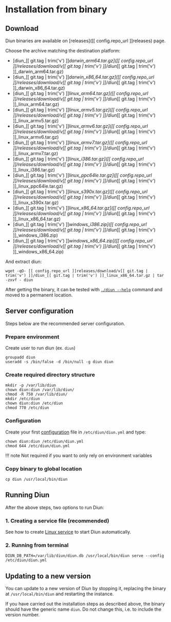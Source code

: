 # Installation from binary

## Download

Diun binaries are available on [releases]([[ config.repo_url ]]releases) page.

Choose the archive matching the destination platform:

* [diun_[[ git.tag | trim('v') ]]_darwin_arm64.tar.gz]([[ config.repo_url ]]/releases/download/v[[ git.tag | trim('v') ]]/diun_[[ git.tag | trim('v') ]]_darwin_arm64.tar.gz)
* [diun_[[ git.tag | trim('v') ]]_darwin_x86_64.tar.gz]([[ config.repo_url ]]/releases/download/v[[ git.tag | trim('v') ]]/diun_[[ git.tag | trim('v') ]]_darwin_x86_64.tar.gz)
* [diun_[[ git.tag | trim('v') ]]_linux_arm64.tar.gz]([[ config.repo_url ]]/releases/download/v[[ git.tag | trim('v') ]]/diun_[[ git.tag | trim('v') ]]_linux_arm64.tar.gz)
* [diun_[[ git.tag | trim('v') ]]_linux_armv5.tar.gz]([[ config.repo_url ]]/releases/download/v[[ git.tag | trim('v') ]]/diun_[[ git.tag | trim('v') ]]_linux_armv5.tar.gz)
* [diun_[[ git.tag | trim('v') ]]_linux_armv6.tar.gz]([[ config.repo_url ]]/releases/download/v[[ git.tag | trim('v') ]]/diun_[[ git.tag | trim('v') ]]_linux_armv6.tar.gz)
* [diun_[[ git.tag | trim('v') ]]_linux_armv7.tar.gz]([[ config.repo_url ]]/releases/download/v[[ git.tag | trim('v') ]]/diun_[[ git.tag | trim('v') ]]_linux_armv7.tar.gz)
* [diun_[[ git.tag | trim('v') ]]_linux_i386.tar.gz]([[ config.repo_url ]]/releases/download/v[[ git.tag | trim('v') ]]/diun_[[ git.tag | trim('v') ]]_linux_i386.tar.gz)
* [diun_[[ git.tag | trim('v') ]]_linux_ppc64le.tar.gz]([[ config.repo_url ]]/releases/download/v[[ git.tag | trim('v') ]]/diun_[[ git.tag | trim('v') ]]_linux_ppc64le.tar.gz)
* [diun_[[ git.tag | trim('v') ]]_linux_s390x.tar.gz]([[ config.repo_url ]]/releases/download/v[[ git.tag | trim('v') ]]/diun_[[ git.tag | trim('v') ]]_linux_s390x.tar.gz)
* [diun_[[ git.tag | trim('v') ]]_linux_x86_64.tar.gz]([[ config.repo_url ]]/releases/download/v[[ git.tag | trim('v') ]]/diun_[[ git.tag | trim('v') ]]_linux_x86_64.tar.gz)
* [diun_[[ git.tag | trim('v') ]]_windows_i386.zip]([[ config.repo_url ]]/releases/download/v[[ git.tag | trim('v') ]]/diun_[[ git.tag | trim('v') ]]_windows_i386.zip)
* [diun_[[ git.tag | trim('v') ]]_windows_x86_64.zip]([[ config.repo_url ]]/releases/download/v[[ git.tag | trim('v') ]]/diun_[[ git.tag | trim('v') ]]_windows_x86_64.zip)

And extract diun:

```shell
wget -qO- [[ config.repo_url ]]releases/download/v[[ git.tag | trim('v') ]]/diun_[[ git.tag | trim('v') ]]_linux_x86_64.tar.gz | tar -zxvf - diun
```

After getting the binary, it can be tested with [`./diun --help`](../usage/command-line.md#global-options) command
and moved to a permanent location.

## Server configuration

Steps below are the recommended server configuration.

### Prepare environment

Create user to run diun (ex. `diun`)

```shell
groupadd diun
useradd -s /bin/false -d /bin/null -g diun diun
```

### Create required directory structure

```shell
mkdir -p /var/lib/diun
chown diun:diun /var/lib/diun/
chmod -R 750 /var/lib/diun/
mkdir /etc/diun
chown diun:diun /etc/diun
chmod 770 /etc/diun
```

### Configuration

Create your first [configuration](../config/index.md) file in `/etc/diun/diun.yml` and type:

```shell
chown diun:diun /etc/diun/diun.yml
chmod 644 /etc/diun/diun.yml
```

!!! note
    Not required if you want to only rely on environment variables

### Copy binary to global location

```shell
cp diun /usr/local/bin/diun
```

## Running Diun

After the above steps, two options to run Diun:

### 1. Creating a service file (recommended)

See how to create [Linux service](linux-service.md) to start Diun automatically.

### 2. Running from terminal

```shell
DIUN_DB_PATH=/var/lib/diun/diun.db /usr/local/bin/diun serve --config /etc/diun/diun.yml
```

## Updating to a new version

You can update to a new version of Diun by stopping it, replacing the binary at `/usr/local/bin/diun` and restarting
the instance.

If you have carried out the installation steps as described above, the binary should have the generic name `diun`. Do
not change this, i.e. to include the version number.
